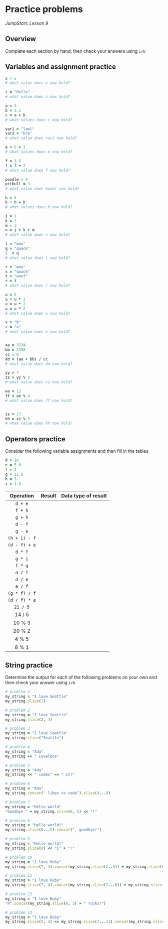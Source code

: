 # Practice problems

_JumpStart: Lesson 9_

## Overview

Complete each section by hand, then check your answers using `irb`

## Variables and assignment practice

```ruby
x = 5
# what value does x now hold?

z = "Hello"
# what value does z now hold?

a = 5
b = 3.2
c = a + b
# what values does c now hold?

var1 = "lawl"
var2 = "brb"
# what value does var2 now hold?

e = 6 + 3
# what values does e now hold?

f = 3.5
f = f + 2
# what value does f now hold?

poodle = 4
pitbull = 3
# what value does boxer now hold?

h = 5
h = h + h
# what values does h now hold?

j = 1
k = 2
m = 3
n = j + k + m
# what value does n now hold?

l = "moo"
q = "quack"
l  = q
# what value does l now hold?

r = "moo"
s = "quack"
t = "woof"
r = t
# what value does r now hold?

u = 5
u = u * 2
u = u * 2
u = u * 2
# what value does u now hold?

v = "b"
z = "a"
# what value does v now hold?


aa = 3234
bb = 2398
cc = 0
dd = (aa + bb) / cc
# what value does dd now hold?

yy = 7
zz = yy % 2
# what value does zz now hold?

ee = 12
ff = ee % 4
# what value does ff now hold?


zz = 17
hh = zz % 3
# what value does hh now hold?
```

## Operators practice

Consider the following variable assignments and then fill in the tables

```ruby
d = 10
e = 5.0
f = 2
g = 11.0
h = 3
i = 1.5
```

| Operation | Result | Data type of result |
| :---: | :---:| :---: |
| `d + e` | | |
| `f + h` | | |
| `g + h` | | |
| `d - f` | | |
| `g - e` | | |
| `(h + i) - f` | | |
| `(d - f) + e` | | |
| `d * f` | | | |
| `g * i` | | | |
| `f * g` | | | |
| `d / f` | | | |
| `d / e` | | | |
| `e / f` | | | |
| `(g * f) / f` | | | |
| `(d / f) * e` | | | |
| `21 / 5` | | | |
| 14 / 5 | | | |
| 10 % 3 | | | |
| 20 % 2 | | | |
| 4 % 5 | | | |
| 8 % 1 | | | |

## String practice

Determine the output for each of the following problems on your own and then check your answer using `irb`

```ruby
# problem 1
my_string = "I love Seattle"
my_string.slice(7)

# problem 2
my_string = "I love Seattle"
my_string.slice(2, 4)

# problem 3
my_string = "I love Seattle"
my_string.slice("Seattle")

# problem 4
my_string = "Ada"
my_string += " Lovelace"

# problem 5
my_string = "Ada"
my_string << " codes" << " it!"

# problem 6
my_string = "Ada"
my_string.concat(" likes to code").slice(4...9)

# problem 7
my_string = "Hello world"
"Goodbye " + my_string.slice(6, 5) << "!"

# problem 8
my_string = "Hello world!"
my_string.slice(0...5).concat(", goodbye!")

# problem 9
my_string = "Hello world!"
my_string.slice(0) << "i" + "!"

# problem 10
my_string = "I love Ruby"
my_string.slice(7, 4).concat(my_string.slice(2..5)) + my_string.slice(0)

# problem 11
my_string = "I love Ruby"
my_string.slice(7, 4).concat(my_string.slice(2...6)) + my_string.slice(0)

# problem 12
my_string = "I love Ruby"
"R".concat(my_string.slice(8, 3) + " rocks!")

# problem 13
my_string = "I love Ruby"
my_string.slice(2, 4) << my_string.slice(7...11).concat(my_string.slice(2...6))
```
